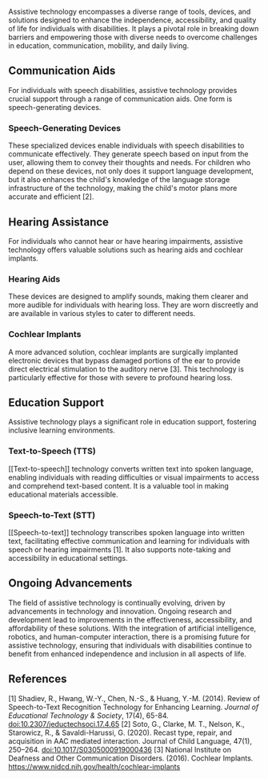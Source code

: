 Assistive technology encompasses a diverse range of tools, devices, and solutions designed to enhance the independence, accessibility, and quality of life for individuals with disabilities. It plays a pivotal role in breaking down barriers and empowering those with diverse needs to overcome challenges in education, communication, mobility, and daily living.
## Communication Aids
For individuals with speech disabilities, assistive technology provides crucial support through a range of communication aids. One form is speech-generating devices.
### Speech-Generating Devices
These specialized devices enable individuals with speech disabilities to communicate effectively. They generate speech based on input from the user, allowing them to convey their thoughts and needs. For children who depend on these devices, not only does it support language development, but it also enhances the child's knowledge of the language storage infrastructure of the technology, making the child's motor plans more accurate and efficient [2].
## Hearing Assistance
For individuals who cannot hear or have hearing impairments, assistive technology offers valuable solutions such as hearing aids and cochlear implants.
### Hearing Aids
These devices are designed to amplify sounds, making them clearer and more audible for individuals with hearing loss. They are worn discreetly and are available in various styles to cater to different needs.
### Cochlear Implants
A more advanced solution, cochlear implants are surgically implanted electronic devices that bypass damaged portions of the ear to provide direct electrical stimulation to the auditory nerve [3]. This technology is particularly effective for those with severe to profound hearing loss.
## Education Support
Assistive technology plays a significant role in education support, fostering inclusive learning environments.
### Text-to-Speech (TTS)
[[Text-to-speech]] technology converts written text into spoken language, enabling individuals with reading difficulties or visual impairments to access and comprehend text-based content. It is a valuable tool in making educational materials accessible.
### Speech-to-Text (STT)
[[Speech-to-text]] technology transcribes spoken language into written text, facilitating effective communication and learning for individuals with speech or hearing impairments [1]. It also supports note-taking and accessibility in educational settings.
## Ongoing Advancements
The field of assistive technology is continually evolving, driven by advancements in technology and innovation. Ongoing research and development lead to improvements in the effectiveness, accessibility, and affordability of these solutions. With the integration of artificial intelligence, robotics, and human-computer interaction, there is a promising future for assistive technology, ensuring that individuals with disabilities continue to benefit from enhanced independence and inclusion in all aspects of life.
## References
[1] Shadiev, R., Hwang, W.-Y., Chen, N.-S., & Huang, Y.-M. (2014). Review of Speech-to-Text Recognition Technology for Enhancing Learning. _Journal of Educational Technology & Society_, 17(4), 65-84. [doi:10.2307/jeductechsoci.17.4.65](https://www.jstor.org/stable/10.2307/jeductechsoci.17.4.65)
[2] Soto, G., Clarke, M. T., Nelson, K., Starowicz, R., & Savaldi-Harussi, G. (2020). Recast type, repair, and acquisition in AAC mediated interaction. Journal of Child Language, 47(1), 250–264. [doi:10.1017/S0305000919000436](https://doi.org/10.1017/S0305000919000436)
[3] National Institute on Deafness and Other Communication Disorders. (2016). Cochlear Implants. https://www.nidcd.nih.gov/health/cochlear-implants